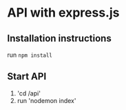 # API with express.js

## Installation instructions

run `npm install`

## Start API

1. 'cd /api'
2. run 'nodemon index'
